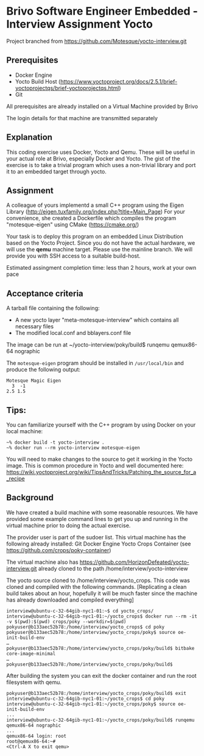 # Brivo Software Engineer Embedded - Interview Assignment Yocto

Project branched from https://github.com/Motesque/yocto-interview.git

## Prerequisites
* Docker Engine
* Yocto Build Host (https://www.yoctoproject.org/docs/2.5.1/brief-yoctoprojectqs/brief-yoctoprojectqs.html)
* Git

All prerequisites are already installed on a Virtual Machine provided by Brivo

The login details for that machine are transmitted separately

## Explanation
This coding exercise uses Docker, Yocto and Qemu.  These will be useful in your actual role at Brivo, especially Docker and Yocto.  The gist of the exercise is to take a trivial program which uses a non-trivial library and port it to an embedded target through yocto.

## Assignment
A colleague of yours implementd a small C++ program using the Eigen Library (http://eigen.tuxfamily.org/index.php?title=Main_Page)
For your convenience, she created a Dockerfile which compiles the program "motesque-eigen" using CMake (https://cmake.org/) 

Your task is to deploy this program on an embedded Linux Distribution based on the Yocto Project. 
Since you do not have the actual hardware, we will use the **qemu** machine target. Please use the mainline branch. 
We will provide you with SSH access to a suitable build-host.

Estimated assingment completion time: less than 2 hours, work at your own pace

## Acceptance criteria
A tarball file containing the following:
* A new yocto layer "meta-motesque-interview" which contains all necessary files
* The modified local.conf and bblayers.conf file

The image can be run at ~/yocto-interview/poky/build$ runqemu qemux86-64 nographic

The `motesque-eigen` program should be installed in `/usr/local/bin` and produce the following output:
```
Motesque Magic Eigen
  3  -1
2.5 1.5
```

## Tips:
You can  familiarize yourself with the C++ program by using Docker on your local machine:
```
~% docker build -t yocto-interview .
~% docker run --rm yocto-interview motesque-eigen
```

You will need to make changes to the source to get it working in the Yocto image. 
This is common procedure in Yocto and well documented here:
https://wiki.yoctoproject.org/wiki/TipsAndTricks/Patching_the_source_for_a_recipe

## Background
We have created a build machine with some reasonable resources.  We have provided some example command lines to get you up and running in the virtual machine prior to doing the actual exercise.

The provider user is part of the sudoer list.  This virtual machine has the following already installed:
Git
Docker Engine
Yocto Crops Container (see https://github.com/crops/poky-container)

The virtual machine also has https://github.com/HorizonDefeated/yocto-interview.git already cloned to the path /home/interview/yocto-interview

The yocto source cloned to /home/interview/yocto_crops.  This code was cloned and compiled with the following commands.
[Replicating a clean build takes about an hour, hopefully it will be much faster since the machine has already downloaded and compiled everything]
```
interview@ubuntu-c-32-64gib-nyc1-01:~$ cd yocto_crops/
interview@ubuntu-c-32-64gib-nyc1-01:~/yocto_crops$ docker run --rm -it -v $(pwd):$(pwd) crops/poky --workdir=$(pwd)
pokyuser@b133aec52b78:/home/interview/yocto_crops$ cd poky
pokyuser@b133aec52b78:/home/interview/yocto_crops/poky$ source oe-init-build-env
…
pokyuser@b133aec52b78:/home/interview/yocto_crops/poky/build$ bitbake core-image-minimal
…
pokyuser@b133aec52b78:/home/interview/yocto_crops/poky/build$
```


After building the system you can exit the docker container and run the root filesystem with qemu.

```
pokyuser@b133aec52b78:/home/interview/yocto_crops/poky/build$ exit
interview@ubuntu-c-32-64gib-nyc1-01:~/yocto_crops$ cd poky
interview@ubuntu-c-32-64gib-nyc1-01:~/yocto_crops/poky$ source oe-init-build-env
...
interview@ubuntu-c-32-64gib-nyc1-01:~/yocto_crops/poky/build$ runqemu qemux86-64 nographic
...
qemux86-64 login: root
root@qemux86-64:~# 
<Ctrl-A X to exit qemu>
```



